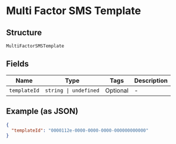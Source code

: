 
# Multi Factor SMS Template

## Structure

`MultiFactorSMSTemplate`

## Fields

| Name | Type | Tags | Description |
|  --- | --- | --- | --- |
| `templateId` | `string \| undefined` | Optional | - |

## Example (as JSON)

```json
{
  "templateId": "0000112e-0000-0000-0000-000000000000"
}
```

